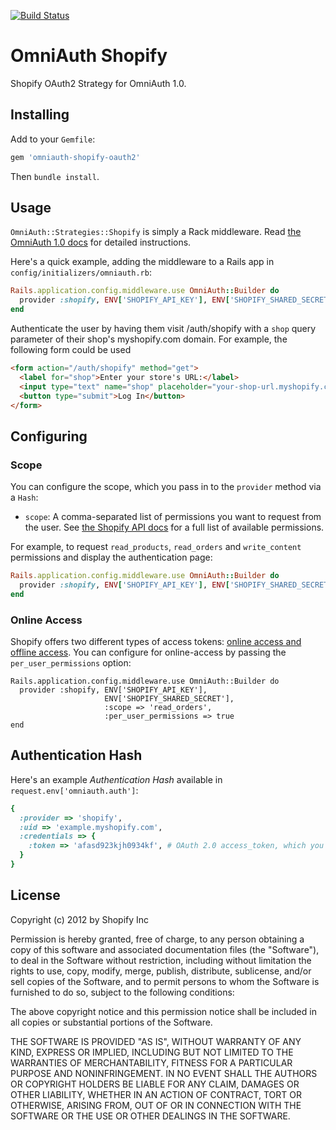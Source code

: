 [![Build Status](https://api.travis-ci.org/Shopify/omniauth-shopify-oauth2.png?branch=master)](http://travis-ci.org/Shopify/omniauth-shopify-oauth2)

# OmniAuth Shopify

Shopify OAuth2 Strategy for OmniAuth 1.0.

## Installing

Add to your `Gemfile`:

```ruby
gem 'omniauth-shopify-oauth2'
```

Then `bundle install`.

## Usage

`OmniAuth::Strategies::Shopify` is simply a Rack middleware. Read [the OmniAuth 1.0 docs](https://github.com/intridea/omniauth) for detailed instructions.

Here's a quick example, adding the middleware to a Rails app in `config/initializers/omniauth.rb`:

```ruby
Rails.application.config.middleware.use OmniAuth::Builder do
  provider :shopify, ENV['SHOPIFY_API_KEY'], ENV['SHOPIFY_SHARED_SECRET']
end
```

Authenticate the user by having them visit /auth/shopify with a `shop` query parameter of their shop's myshopify.com domain. For example, the following form could be used

```html
<form action="/auth/shopify" method="get">
  <label for="shop">Enter your store's URL:</label>
  <input type="text" name="shop" placeholder="your-shop-url.myshopify.com">
  <button type="submit">Log In</button>
</form>
```

## Configuring

### Scope

You can configure the scope, which you pass in to the `provider` method via a `Hash`:

* `scope`: A comma-separated list of permissions you want to request from the user. See [the Shopify API docs](http://docs.shopify.com/api/tutorials/oauth) for a full list of available permissions.

For example, to request `read_products`, `read_orders` and `write_content` permissions and display the authentication page:

```ruby
Rails.application.config.middleware.use OmniAuth::Builder do
  provider :shopify, ENV['SHOPIFY_API_KEY'], ENV['SHOPIFY_SHARED_SECRET'], :scope => 'read_products,read_orders,write_content'
end
```

### Online Access

Shopify offers two different types of access tokens: [online access and offline access](https://help.shopify.com/api/getting-started/authentication/oauth/api-access-modes). You can configure for online-access by passing the `per_user_permissions` option:

```
Rails.application.config.middleware.use OmniAuth::Builder do
  provider :shopify, ENV['SHOPIFY_API_KEY'],
                     ENV['SHOPIFY_SHARED_SECRET'],
                     :scope => 'read_orders',
                     :per_user_permissions => true
end
```

## Authentication Hash

Here's an example *Authentication Hash* available in `request.env['omniauth.auth']`:

```ruby
{
  :provider => 'shopify',
  :uid => 'example.myshopify.com',
  :credentials => {
    :token => 'afasd923kjh0934kf', # OAuth 2.0 access_token, which you store and use to authenticate API requests
  }
}
```

## License

Copyright (c) 2012 by Shopify Inc

Permission is hereby granted, free of charge, to any person obtaining a copy of this software and associated documentation files (the "Software"), to deal in the Software without restriction, including without limitation the rights to use, copy, modify, merge, publish, distribute, sublicense, and/or sell copies of the Software, and to permit persons to whom the Software is furnished to do so, subject to the following conditions:

The above copyright notice and this permission notice shall be included in all copies or substantial portions of the Software.

THE SOFTWARE IS PROVIDED "AS IS", WITHOUT WARRANTY OF ANY KIND, EXPRESS OR IMPLIED, INCLUDING BUT NOT LIMITED TO THE WARRANTIES OF MERCHANTABILITY, FITNESS FOR A PARTICULAR PURPOSE AND NONINFRINGEMENT. IN NO EVENT SHALL THE AUTHORS OR COPYRIGHT HOLDERS BE LIABLE FOR ANY CLAIM, DAMAGES OR OTHER LIABILITY, WHETHER IN AN ACTION OF CONTRACT, TORT OR OTHERWISE, ARISING FROM, OUT OF OR IN CONNECTION WITH THE SOFTWARE OR THE USE OR OTHER DEALINGS IN THE SOFTWARE.
